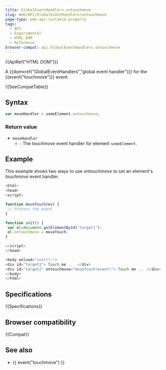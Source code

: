 ```yaml
---
title: GlobalEventHandlers.ontouchmove
slug: Web/API/GlobalEventHandlers/ontouchmove
page-type: web-api-instance-property
tags:
  - API
  - Experimental
  - HTML DOM
  - Reference
browser-compat: api.GlobalEventHandlers.ontouchmove
---
```

{{ApiRef("HTML DOM")}}

A {{domxref("GlobalEventHandlers","global event handler")}} for the {{event("touchmove")}} event.

{{SeeCompatTable}}

## Syntax

```js
var moveHandler = someElement.ontouchmove;
```

### Return value

- `moveHandler`
  - : The _touchmove_ event handler for element `someElement`.

## Example

This example shows two ways to use _ontouchmove_ to set an element's _touchmove_ event handler.

```js
<html>
<head>
<script>

function moveTouch(ev) {
 // Process the event
}

function init() {
 var el=document.getElementById("target1");
 el.ontouchmove = moveTouch;
}

</script>
</head>

<body onload="init();">
<div id="target1"> Touch me ... </div>
<div id="target2" ontouchmove="moveTouch(event)"> Touch me ... </div>
</body>
</html>
```

## Specifications

{{Specifications}}

## Browser compatibility

{{Compat}}

## See also

- {{ event("touchmove") }}
